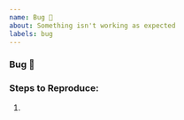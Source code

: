 ```yaml
---
name: Bug 🐞
about: Something isn't working as expected
labels: bug
---
```


### Bug 🐞



### Steps to Reproduce:

1.
